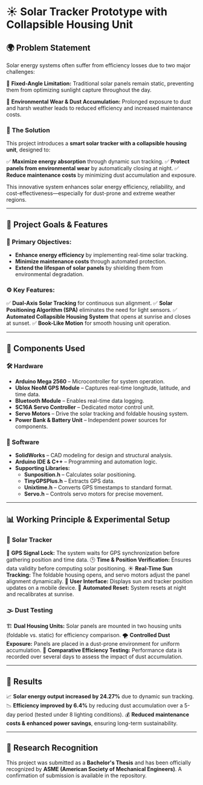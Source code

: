 # ☀️ Solar Tracker Prototype with Collapsible Housing Unit

## 🌍 Problem Statement
Solar energy systems often suffer from efficiency losses due to two major challenges:

🔴 **Fixed-Angle Limitation:** Traditional solar panels remain static, preventing them from optimizing sunlight capture throughout the day.

🔴 **Environmental Wear & Dust Accumulation:** Prolonged exposure to dust and harsh weather leads to reduced efficiency and increased maintenance costs.

### 🌟 The Solution
This project introduces a **smart solar tracker with a collapsible housing unit**, designed to:

✅ **Maximize energy absorption** through dynamic sun tracking.
✅ **Protect panels from environmental wear** by automatically closing at night.
✅ **Reduce maintenance costs** by minimizing dust accumulation and exposure.

This innovative system enhances solar energy efficiency, reliability, and cost-effectiveness—especially for dust-prone and extreme weather regions.

---

## 🔬 Project Goals & Features
### 🎯 Primary Objectives:
- **Enhance energy efficiency** by implementing real-time solar tracking.
- **Minimize maintenance costs** through automated protection.
- **Extend the lifespan of solar panels** by shielding them from environmental degradation.

### ⚙️ Key Features:
✅ **Dual-Axis Solar Tracking** for continuous sun alignment.
✅ **Solar Positioning Algorithm (SPA)** eliminates the need for light sensors.
✅ **Automated Collapsible Housing System** that opens at sunrise and closes at sunset.
✅ **Book-Like Motion** for smooth housing unit operation.

---

## 🔧 Components Used
### 🛠️ Hardware
- **Arduino Mega 2560** – Microcontroller for system operation.
- **Ublox NeoM GPS Module** – Captures real-time longitude, latitude, and time data.
- **Bluetooth Module** – Enables real-time data logging.
- **SC16A Servo Controller** – Dedicated motor control unit.
- **Servo Motors** – Drive the solar tracking and foldable housing system.
- **Power Bank & Battery Unit** – Independent power sources for components.

### 💾 Software
- **SolidWorks** – CAD modeling for design and structural analysis.
- **Arduino IDE & C++** – Programming and automation logic.
- **Supporting Libraries:**
  - **Sunposition.h** – Calculates solar positioning.
  - **TinyGPSPlus.h** – Extracts GPS data.
  - **Unixtime.h** – Converts GPS timestamps to standard format.
  - **Servo.h** – Controls servo motors for precise movement.

---

## 📊 Working Principle & Experimental Setup
### 🔆 **Solar Tracker**
📡 **GPS Signal Lock:** The system waits for GPS synchronization before gathering position and time data.
🕒 **Time & Position Verification:** Ensures data validity before computing solar positioning.
☀️ **Real-Time Sun Tracking:** The foldable housing opens, and servo motors adjust the panel alignment dynamically.
📱 **User Interface:** Displays sun and tracker position updates on a mobile device.
🌙 **Automated Reset:** System resets at night and recalibrates at sunrise.

### 🌫️ **Dust Testing**
🏗️ **Dual Housing Units:** Solar panels are mounted in two housing units (foldable vs. static) for efficiency comparison.
🌪️ **Controlled Dust Exposure:** Panels are placed in a dust-prone environment for uniform accumulation.
📏 **Comparative Efficiency Testing:** Performance data is recorded over several days to assess the impact of dust accumulation.

---

## 🚀 Results
📈 **Solar energy output increased by 24.27%** due to dynamic sun tracking.
📉 **Efficiency improved by 6.4%** by reducing dust accumulation over a 5-day period (tested under 8 lighting conditions).
💰 **Reduced maintenance costs & enhanced power savings**, ensuring long-term sustainability.

---

## 📜 Research Recognition
This project was submitted as a **Bachelor's Thesis** and has been officially recognized by **ASME (American Society of Mechanical Engineers)**. A confirmation of submission is available in the repository.

